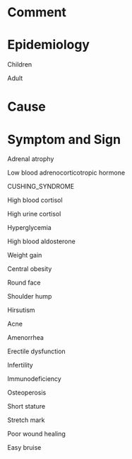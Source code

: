 # Comment

# Epidemiology

Children

Adult

# Cause

# Symptom and Sign

Adrenal atrophy

Low blood adrenocorticotropic hormone

CUSHING_SYNDROME

High blood cortisol

High urine cortisol

Hyperglycemia

High blood aldosterone

Weight gain

Central obesity

Round face

Shoulder hump

Hirsutism

Acne

Amenorrhea

Erectile dysfunction

Infertility

Immunodeficiency

Osteoperosis

Short stature

Stretch mark

Poor wound healing

Easy bruise

